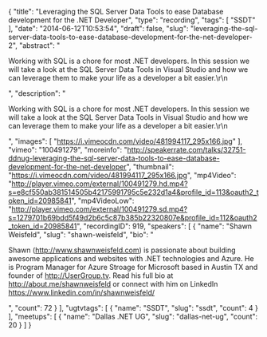 {
  "title": "Leveraging the SQL Server Data Tools to ease Database development for the .NET Developer",
  "type": "recording",
  "tags": [
    "SSDT"
  ],
  "date": "2014-06-12T10:53:54",
  "draft": false,
  "slug": "leveraging-the-sql-server-data-tools-to-ease-database-development-for-the-net-developer-2",
  "abstract": "<p>Working with SQL is a chore for most .NET developers. In this session we will take a look at the SQL Server Data Tools in Visual Studio and how we can leverage them to make your life as a developer a bit easier.\r\n</p>",
  "description": "<p>Working with SQL is a chore for most .NET developers. In this session we will take a look at the SQL Server Data Tools in Visual Studio and how we can leverage them to make your life as a developer a bit easier.\r\n</p>",
  "images": [
    "https://i.vimeocdn.com/video/481994117_295x166.jpg"
  ],
  "vimeo": "100491279",
  "moreinfo": "http://speakerrate.com/talks/32751-ddnug-leveraging-the-sql-server-data-tools-to-ease-database-development-for-the-net-developer",
  "thumbnail": "https://i.vimeocdn.com/video/481994117_295x166.jpg",
  "mp4Video": "http://player.vimeo.com/external/100491279.hd.mp4?s=e8cf550ab381514505b42175991795c5e232d1a4&profile_id=113&oauth2_token_id=20985841",
  "mp4VideoLow": "http://player.vimeo.com/external/100491279.sd.mp4?s=1279701b69bdd5f49d2b6c5c87b385b22320807e&profile_id=112&oauth2_token_id=20985841",
  "recordingID": 919,
  "speakers": [
    {
      "name": "Shawn Weisfeld",
      "slug": "shawn-weisfeld",
      "bio": "<p>Shawn (http://www.shawnweisfeld.com) is passionate about building awesome applications and websites with .NET technologies and Azure. He is Program Manager for Azure Stroage for Microsoft based in Austin TX and founder of http://UserGroup.tv. Read his full bio at http://about.me/shawnweisfeld or connect with him on LinkedIn https://www.linkedin.com/in/shawnweisfeld/</p>",
      "count": 72
    }
  ],
  "ugtvtags": [
    {
      "name": "SSDT",
      "slug": "ssdt",
      "count": 4
    }
  ],
  "meetups": [
    {
      "name": "Dallas .NET UG",
      "slug": "dallas-net-ug",
      "count": 20
    }
  ]
}
